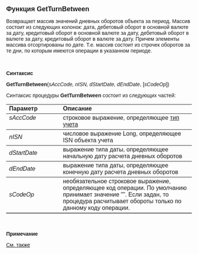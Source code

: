 <html>
<head>
<title>GetTurnBetween</title>
</head>

<body>

<p><font size="4" face="Arial"><strong>Функция GetTurnBetween</strong></font></p>

<p class="label"><font face="Arial">Возвращает массив значений дневных 
оборотов объекта за период. Массив состоит из следующих колонок: дата, дебетовый 
оборот в основной валюте за дату, кредитовый оборот в основной валюте за дату, 
дебетовый оборот в валюте за дату, кредитовый оборот в валюте за дату. Причем 
элементы массива отсортированы по дате. Т.е. массив состоит из строчек оборотов 
за те дни, по которым имеются операции в указанном периоде.</font></p>

<p class="label">&nbsp;</p>

<p class="label"><font face="Arial"><b>Синтаксис</b></font></p>

<p><font face="Arial"><strong>GetTurnBetween</strong>(<em>sAccCode, 
nISN, dStartDate, dEndDate</em>,<em> </em>[<em>sCodeOp</em>])</font></p>

<p><font face="Arial">Синтаксис процедуры <strong>GetTurnBetween</strong>
состоит из следующих частей:</font></p>

<table border="1" cellPadding="5" cols="2" frame="below" rules="rows">
<TBODY>
  <tr vAlign="top">
    <td class="label" width="29%"><font face="Arial"><b>Параметр</b></font></td>
    <td class="label" width="71%"><font face="Arial"><strong>Описание</strong></font></td>
  </tr>
  <tr vAlign="top">
    <td width="29%"><font face="Arial"><em>sAccCode</em></font></td>
    <td width="71%"><font face="Arial">строковое выражение, 
	определяющее <a href="../../../Defs/Accounting.html">тип учета</a></font></td>
  </tr>
  <tr>
    <td width="29%"><font face="Arial"><em>nISN</em></font></td>
    <td width="71%"><font face="Arial">числовое выражение Long, 
	определяющее ISN объекта учета</font></td>
  </tr>
  <tr>
    <td width="29%"><font face="Arial"><em>dStartDate</em></font></td>
    <td width="71%"><font face="Arial">выражение типа даты, 
	определяющее начальную дату расчета дневных оборотов</font></td>
  </tr>
  <tr>
    <td width="29%"><font face="Arial"><em>dEndDate</em></font></td>
    <td width="71%"><font face="Arial">выражение типа даты, 
	определяющее конечную дату расчета дневных оборотов</font></td>
  </tr>
</TBODY>
  <tr>
    <td width="29%"><em><font face="Arial">sCodeOp</font></em></td>
    <td width="71%"><font face="Arial">необязательное строковое 
	выражение, определяющее код операции. По умолчанию принимает значение &quot;&quot;. 
	Если задан, то процедура расчитывает обороты только по данному коду 
	операции.</font></td>
  </tr>
</table>

<p class="label">&nbsp;</p>

<p class="label"><font face="Arial"><b>Примечание</b></font></p>

<p class="label"><a href="../../../functions.html"><font face="Arial">
См. также</font></a></p>
</body>
</html>
